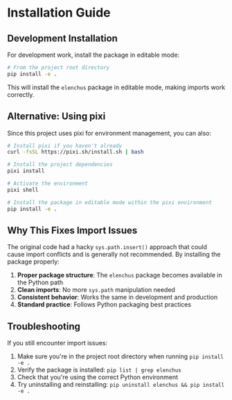 # Installation Guide

## Development Installation

For development work, install the package in editable mode:

```bash
# From the project root directory
pip install -e .
```

This will install the `elenchus` package in editable mode, making imports work correctly.

## Alternative: Using pixi

Since this project uses pixi for environment management, you can also:

```bash
# Install pixi if you haven't already
curl -fsSL https://pixi.sh/install.sh | bash

# Install the project dependencies
pixi install

# Activate the environment
pixi shell

# Install the package in editable mode within the pixi environment
pip install -e .
```

## Why This Fixes Import Issues

The original code had a hacky `sys.path.insert()` approach that could cause import conflicts and is generally not recommended. By installing the package properly:

1. **Proper package structure**: The `elenchus` package becomes available in the Python path
2. **Clean imports**: No more `sys.path` manipulation needed
3. **Consistent behavior**: Works the same in development and production
4. **Standard practice**: Follows Python packaging best practices

## Troubleshooting

If you still encounter import issues:

1. Make sure you're in the project root directory when running `pip install -e .`
2. Verify the package is installed: `pip list | grep elenchus`
3. Check that you're using the correct Python environment
4. Try uninstalling and reinstalling: `pip uninstall elenchus && pip install -e .`
